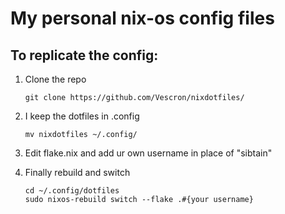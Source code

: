 # My personal nix-os config files
## To replicate the config:
1. Clone the repo
   ```
   git clone https://github.com/Vescron/nixdotfiles/
   ```
3. I keep the dotfiles in .config
   ```
   mv nixdotfiles ~/.config/
   ```
4. Edit flake.nix and add ur own username in place of "sibtain"
   
5. Finally rebuild and switch
   ```
   cd ~/.config/dotfiles
   sudo nixos-rebuild switch --flake .#{your username}
   ```
